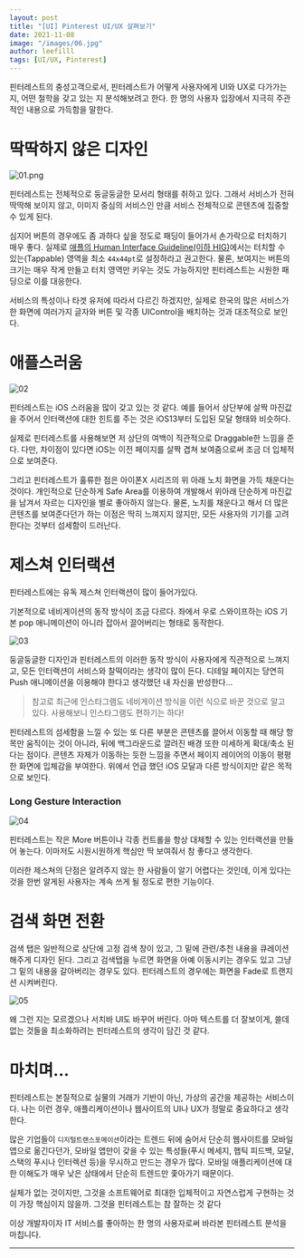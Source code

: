 ```yaml
---
layout: post
title: "[UI] Pinterest UI/UX 살펴보기"
date: 2021-11-08
image: "/images/06.jpg"
author: leefilll
tags: [UI/UX, Pinterest]
---
```


핀터레스트의 충성고객으로서, 핀터레스트가 어떻게 사용자에게 UI와 UX로 다가가는지, 어떤 철학을 갖고 있는 지 분석해보려고 한다. 한 명의 사용자 입장에서 지극히 주관적인 내용으로 가득함을 말한다.

# 딱딱하지 않은 디자인

![01.png](https://user-images.githubusercontent.com/38246878/140680853-4d92ab2b-5335-4af9-8b05-6aff32bca309.png)

핀터레스트는 전체적으로 둥글둥글한 모서리 형태를 취하고 있다. 그래서 서비스가 전혀 딱딱해 보이지 않고, 이미지 중심의 서비스인 만큼 서비스 전체적으로 콘텐츠에 집중할 수 있게 된다.

심지어 버튼의 경우에도 좀 과하다 싶을 정도로 패딩이 들어가서 손가락으로 터치하기 매우 좋다. 실제로 [애플의 Human Interface Guideline(이하 HIG)](https://developer.apple.com/design/human-interface-guidelines/ios/visual-design/adaptivity-and-layout/)에서는 터치할 수 있는(Tappable) 영역을 최소 `44x44pt`로 설정하라고 권고한다. 물론, 보여지는 버튼의 크기는 매우 작게 만들고 터치 영역만 키우는 것도 가능하지만 핀터레스트는 시원한 패딩으로 이를 대응한다.

서비스의 특성이나 타겟 유저에 따라서 다르긴 하겠지만, 실제로 한국의 많은 서비스가 한 화면에 여러가지 글자와 버튼 및 각종 UIControl을 배치하는 것과 대조적으로 보인다.

# 애플스러움

![02](https://user-images.githubusercontent.com/38246878/140681010-ed75874b-5081-4334-b341-98a9532d815a.png)

핀터레스트는 iOS 스러움을 많이 갖고 있는 것 같다. 예를 들어서 상단부에 살짝 마진값을 주어서 인터랙션에 대한 힌트를 주는 것은 iOS13부터 도입된 모달 형태와 비슷하다.

실제로 핀터레스트를 사용해보면 저 상단의 여백이 직관적으로 Draggable한 느낌을 준다. 다만, 차이점이 있다면 iOS는 이전 페이지를 살짝 겹쳐 보여줌으로써 조금 더 입체적으로 보여준다.

그리고 핀터레스트가 훌류한 점은 아이폰X 시리즈의 위 아래 노치 화면을 가득 채운다는 것이다. 개인적으로 단순하게 Safe Area를 이용하여 개발해서 위아래 단순하게 마진값을 남겨서 자르는 디자인을 별로 좋아하지 않는다. 물론, 노치를 채운다고 해서 더 많은 콘텐츠를 보여준다던가 하는 이점은 딱히 느껴지지 않지만, 모든 사용자의 기기를 고려한다는 것부터 섬세함이 드러난다.

# 제스쳐 인터랙션

핀터레스트에는 유독 제스쳐 인터랙션이 많이 들어가있다.

기본적으로 네비게이션의 동작 방식이 조금 다르다. 좌에서 우로 스와이프하는 iOS 기본 pop 애니메이션이 아니라 잡아서 끌어버리는 형태로 동작한다.

![03](https://user-images.githubusercontent.com/38246878/140681015-a683acd0-b23f-41a2-aafb-f224d8c9ccbb.png)

둥글둥글한 디자인과 핀터레스트의 이러한 동작 방식이 사용자에게 직관적으로 느껴지고, 모든 인터랙션이 서비스와 찰떡이라는 생각이 많이 든다. 디테일 페이지는 당연히 Push 애니메이션을 이용해야 한다고 생각했던 내 자신을 반성한다...

> 참고로 최근에 인스타그램도 네비게이션 방식을 이런 식으로 바꾼 것으로 알고 있다. 사용해보니 인스타그램도 편하기는 하다!

핀터레스트의 섬세함을 느낄 수 있는 또 다른 부분은 콘텐츠를 끌어서 이동할 때 해당 항목만 움직이는 것이 아니라, 뒤에 백그라운드로 깔려진 배경 또한 미세하게 확대/축소 된다는 점이다. 콘텐츠 자체가 이동하는 듯한 느낌을 주면서 페이지 레이어의 이동이 평평한 화면에 입체감을 부여한다. 위에서 언급 했던 iOS 모달과 다른 방식이지만 같은 목적으로 보인다.

### Long Gesture Interaction

![04](https://user-images.githubusercontent.com/38246878/140680962-09874217-12ed-4c56-9298-5571cf8e0e42.png)

핀터레스트는 작은 More 버튼이나 각종 컨트롤을 항상 대체할 수 있는 인터랙션을 만들어 놓는다. 이마저도 시원시원하게 핵심만 딱 보여줘서 참 좋다고 생각한다.

이러한 제스쳐의 단점은 알려주지 않는 한 사람들이 알기 어렵다는 것인데, 이게 있다는 것을 한번 알게된 사용자는 계속 쓰게 될 정도로 편한 기능이다.

# 검색 화면 전환

검색 탭은 일반적으로 상단에 고정 검색 창이 있고, 그 밑에 관련/추천 내용을 큐레이션 해주게 디자인 된다. 그리고 검색탭을 누르면 화면을 아예 이동시키는 경우도 있고 그냥 그 밑의 내용을 갈아버리는 경우도 있다. 핀터레스트의 경우에는 화면을 Fade로 트랜지션 시켜버린다.

![05](https://user-images.githubusercontent.com/38246878/140680968-ee8bb316-8f46-46c4-8e9b-843cdf6b1231.png)

왜 그런 지는 모르겠으나 서치바 UI도 바꾸어 버린다. 아마 텍스트를 더 잘보이게, 쓸데없는 것들을 최소화하려는 핀터레스트의 생각이 담긴 것 같다.

# 마치며...

핀터레스트는 본질적으로 실물의 거래가 기반이 아닌, 가상의 공간을 제공하는 서비스이다. 나는 이런 경우, 애플리케이션이나 웹사이트의 UI나 UX가 정말로 중요하다고 생각한다.

많은 기업들이 `디지털트랜스포메이션`이라는 트렌드 뒤에 숨어서 단순히 웹사이트를 모바일 앱으로 옮긴다던가, 모바일 앱만이 갖을 수 있는 특성들(푸시 메세지, 햅틱 피드백, 모달, 스택의 푸시나 인터렉션 등)을 무시하고 만드는 경우가 많다. 모바일 애플리케이션에 대한 이해도가 매우 낮은 상태에서 단순히 트렌드만 좇아가기 때문이다.

실체가 없는 것이지만, 그것을 소프트웨어로 최대한 입체적이고 자연스럽게 구현하는 것이 가장 핵심이지 않을까. 그것을 핀터레스트는 참 잘하는 것 같다

이상 개발자이자 IT 서비스를 좋아하는 한 명의 사용자로써 바라본 핀터레스트 분석을 마칩니다.

---
